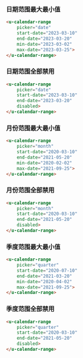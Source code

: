 ### 日期范围最大最小值

``` html
<u-calendar-range
    picker="date"
    start-date="2023-03-10"
    end-date="2023-03-20"
    min-date="2023-03-02"
    max-date="2023-03-25">
</u-calendar-range>
```

### 日期范围全部禁用

``` html
<u-calendar-range
    picker="date"
    start-date="2023-03-10"
    end-date="2023-03-20"
    disabled>
</u-calendar-range>
```

### 月份范围最大最小值

``` html
<u-calendar-range
    picker="month"
    start-date="2020-03-10"
    end-date="2021-05-20"
    min-date="2020-02-02"
    max-date="2021-09-25">
</u-calendar-range>
```

### 月份范围全部禁用

``` html
<u-calendar-range
    picker="month"
    start-date="2020-03-10"
    end-date="2021-05-20"
    disabled>
</u-calendar-range>
```

### 季度范围最大最小值

``` html
<u-calendar-range
    picker="quarter"
    start-date="2020-07-10"
    end-date="2021-03-20"
    min-date="2020-04-02"
    max-date="2021-09-25">
</u-calendar-range>
```

### 季度范围全部禁用

``` html
<u-calendar-range
    picker="quarter"
    start-date="2020-03-10"
    end-date="2021-05-20"
    disabled>
</u-calendar-range>
```
